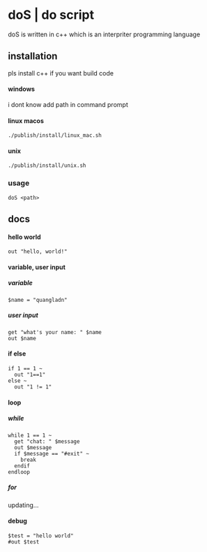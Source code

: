 # doS | do script

doS is written in c++ which is an interpriter programming language

## installation
pls install c++ if you want build code

#### windows
i dont know add path in command prompt

#### linux macos
```
./publish/install/linux_mac.sh
```

#### unix
```
./publish/install/unix.sh
```

### usage
```
doS <path>
```

## docs

#### hello world
```
out "hello, world!"
```

#### variable, user input

##### variable
```
$name = "quangladn"
```

##### user input
```
get "what's your name: " $name
out $name
```

#### if else
```
if 1 == 1 ~
  out "1==1"
else ~
  out "1 != 1"
```
#### loop

##### while
```
while 1 == 1 ~
  get "chat: " $message
  out $message
  if $message == "#exit" ~
    break
  endif
endloop
```

##### for
updating...

#### debug
```
$test = "hello world"
#out $test
```
